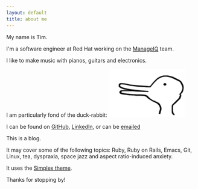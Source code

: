 ```yaml
---
layout: default
title: about me
---
```


My name is Tim.

I'm a software engineer at Red Hat working on the
[ManageIQ](http://manageiq.org) team.

I like to make music with pianos, guitars and electronics.

I am particularly fond of the duck-rabbit:
<img src="/assets/duck-rabbit.gif" class="img-responsive" alt="Wittgenstein's duck-rabbit" style="height: 40%; width: 40%">

I can be found on [GitHub], [LinkedIn], or can be [emailed]

This is a blog.

It may cover some of the following topics: Ruby, Ruby on Rails, Emacs,
Git, Linux, tea, dyspraxia, space jazz and aspect ratio-induced
anxiety.

It uses the [Simplex theme](https://bootswatch.com/simplex).

Thanks for stopping by!

[GitHub]: https://github.com/imtayadeway
[LinkedIn]: http://www.linkedin.com/in/timjimwade
[emailed]: mailto:hello@timjwade.com
